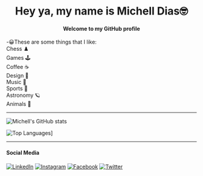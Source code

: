 <h1 align="center">Hey ya, my name is Michell Dias🤓</h1> 

<h4 align="center">Welcome to my GitHub profile</h4>  

-😀These are some things that I like:  
Chess :chess_pawn:  
Games :joystick:  
Coffee :coffee:  
Design :art:  
Music :musical_note:  
Sports :medal_sports:  
Astronomy :ringed_planet:  
Animals :dog:  
***  

![Michell's GitHub stats](https://github-readme-stats.vercel.app/api?username=michelldias04&show_icons=true&theme=highcontrast)

![Top Languages](https://github-readme-stats.vercel.app/api/top-langs/?username=michelldias04&theme=highcontrast)]
***

<h4 align="left">Social Media</h4>   
<p align="left">
    <a href="https://www.linkedin.com/in/michell-lincoln-barreto-dias-32618a18b/"><img align="center" src=".\icons\iconmonstr-linkedin-3-240" alt="LinkedIn"></a>
    <a href="https://www.instagram.com/michelltdias/"><img align="center" src=".\icons\iconmonstr-instagram-13-240" alt="Instagram"></a>
    <a href="https://www.facebook.com/mTemps04/"><img align="center" src=".\icons\iconmonstr-facebook-3-240" alt="Facebook"></a>
    <a href="https://twitter.com/michelltempsz"><img align="center" src=".\icons\iconmonstr-twitter-3-240" alt="Twitter"></a>
</p>

